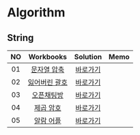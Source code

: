 # Algorithm 

## String
|<center>NO|<center>Workbooks|<center>Solution|<center>Memo|
|:---:|:---:|:---:|:---:|
|01|[문자열 압축](https://school.programmers.co.kr/learn/courses/30/lessons/60057)|[바로가기](./Solution/문자열%20압축)| |
|02|[잃어버린 괄호](https://www.acmicpc.net/problem/1541)|[바로가기](./Solution/잃어버린%20괄호)||
|03|[오픈채팅방](https://school.programmers.co.kr/learn/courses/30/lessons/42888)|[바로가기](./Solution/오픈채팅방)| |
|04|[제곱 암호](https://edu.goorm.io/learn/lecture/33428/%EC%95%8C%EA%B3%A0%EB%A6%AC%EC%A6%98-%EB%A8%BC%EB%8D%B0%EC%9D%B4-%EC%B1%8C%EB%A6%B0%EC%A7%80-%ED%95%B4%EC%84%A4/lesson/1682313/6%EC%A3%BC%EC%B0%A8-%EB%B3%B5%EC%8A%B5%EB%AC%B8%EC%A0%9C-2-%EC%A0%9C%EA%B3%B1%EC%95%94%ED%98%B8)|[바로가기](./Solution/제곱%20암호)| |
|05|[알람 어플](https://level.goorm.io/exam/47879/%EC%95%8C%EB%9E%8C-%EC%96%B4%ED%94%8C/quiz/1)|[바로가기](./Solution/알람%20어플)| |

